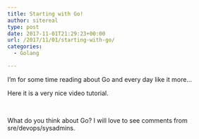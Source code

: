 ```yaml
---
title: Starting with Go!
author: sitereal
type: post
date: 2017-11-01T21:29:23+00:00
url: /2017/11/01/starting-with-go/
categories:
  - Golang

---
```

I&#8217;m for some time reading about Go and every day like it more&#8230;

Here it is a very nice video tutorial.



&nbsp;

What do you think about Go? I will love to see comments from sre/devops/sysadmins.